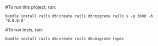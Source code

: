 #To run this project, run:

``
bundle install
rails db:create
rails db:migrate
rails s -p 3000 -b '0.0.0.0'
``

#To run tests, run:

``
bundle install
rails db:create
rails db:migrate
rspec
``